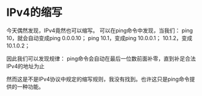 # IPv4的缩写

今天偶然发现，IPv4竟然也可以缩写。
可以在ping命令中发现，当我们：
ping 10，就会自动变成ping 0.0.0.10；
ping 10.1，变成ping 10.0.0.1；
10.1.2，变成10.1.0.2；

因此我们可以发现规律：
ping命令会自动在最后一位数前面补零，直到补足合法IPv4的地址为止

然而这是不是IPv4协议中规定的缩写规则，我没有找到。也许这只是ping命令提供的一种功能。